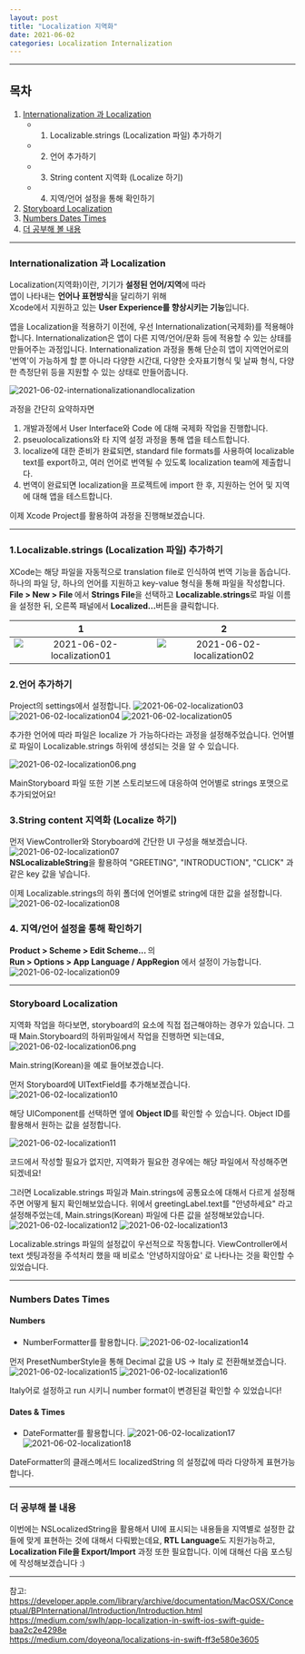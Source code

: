 ```yaml
---
layout: post
title: "Localization 지역화"
date: 2021-06-02
categories: Localization Internalization
---
```

---

## 목차
1. [Internationalization 과 Localization](#internationalization-과-localization)
    - 1. Localizable.strings (Localization 파일) 추가하기
    - 2. 언어 추가하기
    - 3. String content 지역화 (Localize 하기)
    - 4. 지역/언어 설정을 통해 확인하기
1. [Storyboard Localization](#storyboard-localization)
1. [Numbers Dates Times](#numbers-dates-times)
1. [더 공부해 볼 내용](#더-공부해-볼-내용)

---
### Internationalization 과 Localization
Localization(지역화)이란, 기기가 <b>설정된 언어/지역</b>에 따라<br> 앱이 나타내는 <b>언어나 표현방식</b>을 달리하기 위해<br> Xcode에서 지원하고 있는 <b>User Experience를 향상시키는 기능</b>입니다.

앱을 Localization을 적용하기 이전에, 우선 Internationalization(국제화)를 적용해야합니다. Internationalization은 앱이 다른 지역/언어/문화 등에 적용할 수 있는 상태를 만들어주는 과정입니다. Internationalization 과정을 통해 단순히 앱이 지역언어로의 '번역'이 가능하게 할 뿐 아니라 다양한 시간대, 다양한 숫자표기형식 및 날짜 형식, 다양한 측정단위 등을 지원할 수 있는 상태로 만들어줍니다.

![2021-06-02-internationalizationandlocalization](/assets/img/2021-06-02-internationalizationandlocalization.png)

과정을 간단히 요약하자면

1. 개발과정에서 User Interface와 Code 에 대해 국제화 작업을 진행합니다.
1. pseuolocalizations와 타 지역 설정 과정을 통해 앱을 테스트합니다.
1. localize에 대한 준비가 완료되면, standard file formats를 사용하여 localizable text를 export하고, 여러 언어로 번역될 수 있도록 localization team에 제출합니다.
1. 번역이 완료되면 localization을 프로젝트에 import 한 후, 지원하는 언어 및 지역에 대해 앱을 테스트합니다.

이제 Xcode Project를 활용하여 과정을 진행해보겠습니다.

---
### 1.Localizable.strings (Localization 파일) 추가하기
XCode는 해당 파일을 자동적으로 translation file로 인식하여 번역 기능을 돕습니다. 하나의 파일 당, 하나의 언어를 지원하고 key-value 형식을 통해 파일을 작성합니다. <b> File > New > File </b> 에서 <b>Strings File</b>을 선택하고 <b>Localizable.strings</b>로 파일 이름을 설정한 뒤, 오른쪽 패널에서 <b>Localized...</b>버튼을 클릭합니다.

1            |  2
:-------------------------:|:-------------------------:
![2021-06-02-localization01](/assets/img/2021-06-02-localization01.png)  |  ![2021-06-02-localization02](/assets/img/2021-06-02-localization02.png)

### 2.언어 추가하기
Project의 settings에서 설정합니다.
![2021-06-02-localization03](/assets/img/2021-06-02-localization03.png)
![2021-06-02-localization04](/assets/img/2021-06-02-localization04.png)
![2021-06-02-localization05](/assets/img/2021-06-02-localization05.png)

추가한 언어에 따라 파일은 localize 가 가능하다라는 과정을 설정해주었습니다. 언어별로 파일이 Localizable.strings 하위에 생성되는 것을 알 수 있습니다.

![2021-06-02-localization06.png](/assets/img/2021-06-02-localization06.png)

MainStoryboard 파일 또한 기본 스토리보드에 대응하여 언어별로 strings 포맷으로 추가되었어요!

### 3.String content 지역화 (Localize 하기)
먼저 ViewController와 Storyboard에 간단한 UI 구성을 해보겠습니다.
![2021-06-02-localization07](/assets/img/2021-06-02-localization07.png)<br>
<b>NSLocalizableString</b>을 활용하여 "GREETING", "INTRODUCTION", "CLICK" 과 같은 key 값을 넣습니다.

이제 Localizable.strings의 하위 폴더에 언어별로 string에 대한 값을 설정합니다.
![2021-06-02-localization08](/assets/img/2021-06-02-localization08.png)

### 4. 지역/언어 설정을 통해 확인하기
<b>Product > Scheme > Edit Scheme... </b> 의 <br><b>Run > Options > App Language / AppRegion</b> 에서 설정이 가능합니다.<br>
![2021-06-02-localization09](/assets/img/2021-06-02-localization09.png)

---
### Storyboard Localization
지역화 작업을 하다보면, storyboard의 요소에 직접 접근해야하는 경우가 있습니다. 그때 Main.Storyboard의 하위파일에서 작업을 진행하면 되는데요,
![2021-06-02-localization06.png](/assets/img/2021-06-02-localization06.png)

Main.string(Korean)을 예로 들어보겠습니다.

먼저 Storyboard에 UITextField를 추가해보겠습니다.
![2021-06-02-localization10](/assets/img/2021-06-02-localization10.png)

해당 UIComponent를 선택하면 옆에 <b>Object ID</b>를 확인할 수 있습니다. Object ID를 활용해서 원하는 값을 설정합니다.

![2021-06-02-localization11](/assets/img/2021-06-02-localization11.png)

코드에서 작성할 필요가 없지만, 지역화가 필요한 경우에는 해당 파일에서 작성해주면 되겠네요!
 
그러면 Localizable.strings 파일과 Main.strings에 공통요소에 대해서 다르게 설정해주면 어떻게 될지 확인해보았습니다. 위에서 greetingLabel.text를 "안녕하세요" 라고 설정해주었는데, Main.strings(Korean) 파일에 다른 값을 설정해보았습니다.
![2021-06-02-localization12](/assets/img/2021-06-02-localization12.png)
![2021-06-02-localization13](/assets/img/2021-06-02-localization13.png)

Localizable.strings 파일의 설정값이 우선적으로 작동합니다. ViewController에서 text 셋팅과정을 주석처리 했을 때 비로소 '안녕하지않아요' 로 나타나는 것을 확인할 수 있었습니다.

---
### Numbers Dates Times 
#### Numbers
- NumberFormatter를 활용합니다.
![2021-06-02-localization14](/assets/img/2021-06-02-localization14.png)

먼저 PresetNumberStyle을 통해 Decimal 값을 US -> Italy 로 전환해보겠습니다.
![2021-06-02-localization15](/assets/img/2021-06-02-localization15.png)
![2021-06-02-localization16](/assets/img/2021-06-02-localization16.png)

Italy어로 설정하고 run 시키니  number format이 변경된걸 확인할 수 있었습니다!

#### Dates & Times
- DateFormatter를 활용합니다.
![2021-06-02-localization17](/assets/img/2021-06-02-localization17.png)
![2021-06-02-localization18](/assets/img/2021-06-02-localization18.png)

DateFormatter의 클래스메서드 localizedString 의 설정값에 따라 다양하게 표현가능합니다.

---
### 더 공부해 볼 내용
이번에는 NSLocalizedString을 활용해서 UI에 표시되는 내용들을 지역별로 설정한 값들에 맞게 표현하는 것에 대해서 다뤄봤는데요, <b>RTL Language</b>도 지원가능하고, <b>Localization File을 Export/Import</b> 과정 또한 필요합니다. 이에 대해선 다음 포스팅에 작성해보겠습니다 :)

---
참고:<br>
<https://developer.apple.com/library/archive/documentation/MacOSX/Conceptual/BPInternational/Introduction/Introduction.html><br>
<https://medium.com/swlh/app-localization-in-swift-ios-swift-guide-baa2c2e4298e><br>
<https://medium.com/doyeona/localizations-in-swift-ff3e580e3605><br>
